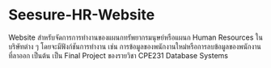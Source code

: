 # Seesure-HR-Website

Website สำหรับจัดการการทำงานของแผนกทรัพยากรมนุษย์หรือแผนก Human Resources ในบริษัทต่าง ๆ โดยจะมีฟังก์ชันการทำงาน เช่น การข้อมูลของพนักงานใหม่หรือการลบข้อมูลของพนักงานที่ลาออก เป็นต้น เป็น Final Project ของรายวิชา CPE231 Database Systems
